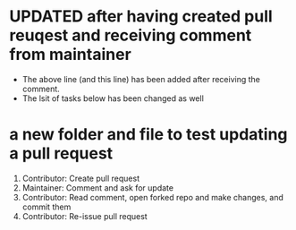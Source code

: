 # UPDATED after having created pull reuqest and receiving comment from maintainer

* The above line (and this line) has been added after receiving the comment.
* The lsit of tasks below has been changed as well

# a new folder and file to test updating a pull request

1. Contributor: Create pull request
2. Maintainer: Comment and ask for update
3. Contributor: Read comment, open forked repo and make changes, and commit them
4. Contributor: Re-issue pull request
